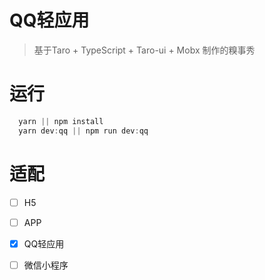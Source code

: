 # QQ轻应用

> 基于Taro + TypeScript + Taro-ui + Mobx 制作的糗事秀


# 运行

```javascript
  yarn || npm install 
  yarn dev:qq || npm run dev:qq
```

# 适配

* [ ] H5
* [ ] APP
* [x] QQ轻应用
* [ ] 微信小程序


